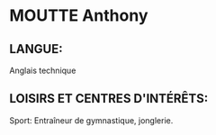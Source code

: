 # MOUTTE Anthony

## LANGUE:

Anglais technique

## LOISIRS ET CENTRES D'INTÉRÊTS:

Sport: Entraîneur de gymnastique, jonglerie.

